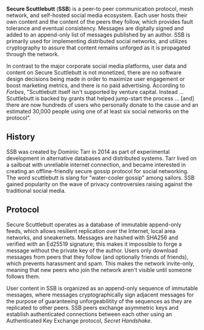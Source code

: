 **Secure Scuttlebutt** (**SSB**) is a peer-to peer communication protocol, mesh network, and self-hosted social media ecosystem. Each user hosts their own content and the content of the peers they follow, which provides fault tolerance and eventual consistency. Messages are digitally signed and added to an append-only list of messages published by an author. SSB is primarily used for implementing distributed social networks, and utilizes cryptography to assure that content remains unforged as it is propagated through the network.

In contrast to the major corporate social media platforms, user data and content on Secure Scuttlebutt is not monetized, there are no software design decisions being made in order to maximize user engagement or boost marketing metrics, and there is no paid advertising. According to _Forbes_, "Scuttlebutt itself isn't supported by venture capital. Instead ... Scuttlebutt is backed by grants that helped jump-start the process ... \[and\] there are now hundreds of users who personally donate to the cause and an estimated 30,000 people using one of at least six social networks on the protocol".

## History

SSB was created by Dominic Tarr in 2014 as part of experimental development in alternative databases and distributed systems. Tarr lived on a sailboat with unreliable internet connection, and became interested in creating an offline-friendly secure gossip protocol for social networking. The word scuttlebutt is slang for "water-cooler gossip" among sailors. SSB gained popularity on the wave of privacy controversies raising against the traditional social media.

## Protocol

Secure Scuttlebutt operates as a database of immutable append-only feeds, which allows resilient replication over the Internet, local area networks, and sneakernets. Messages are hashed with SHA256 and verified with an Ed25519 signature; this makes it impossible to forge a message without the private key of the author. Users only download messages from peers that they follow (and optionally friends of friends), which prevents harassment and spam. This makes the network invite-only, meaning that new peers who join the network aren't visible until someone follows them.

User content in SSB is organized as an append-only sequence of immutable messages, where messages cryptographically sign adjacent messages for the purpose of guaranteeing unforgeabilitity of the sequences as they are replicated to other peers. SSB peers exchange asymmetric keys and establish authenticated connections between each other using an Authenticated Key Exchange protocol, _Secret Handshake_.